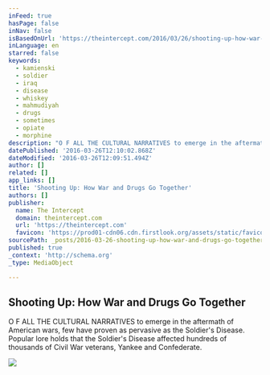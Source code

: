 ```yaml
---
inFeed: true
hasPage: false
inNav: false
isBasedOnUrl: 'https://theintercept.com/2016/03/26/shooting-up-how-war-and-drugs-go-together/'
inLanguage: en
starred: false
keywords:
  - kamienski
  - soldier
  - iraq
  - disease
  - whiskey
  - mahmudiyah
  - drugs
  - sometimes
  - opiate
  - morphine
description: "O F ALL THE CULTURAL NARRATIVES to emerge in the aftermath of American wars, few have proven as pervasive as the Soldier's Disease. Popular lore holds that the Soldier's Disease affected hundreds of thousands of Civil War veterans, Yankee and Confederate."
datePublished: '2016-03-26T12:10:02.868Z'
dateModified: '2016-03-26T12:09:51.494Z'
author: []
related: []
app_links: []
title: 'Shooting Up: How War and Drugs Go Together'
authors: []
publisher:
  name: The Intercept
  domain: theintercept.com
  url: 'https://theintercept.com'
  favicon: 'https://prod01-cdn06.cdn.firstlook.org/assets/static/favicon.ico'
sourcePath: _posts/2016-03-26-shooting-up-how-war-and-drugs-go-together.md
published: true
_context: 'http://schema.org'
_type: MediaObject

---
```

<article style=""><h1>Shooting Up: How War and Drugs Go Together</h1><p>O F ALL THE CULTURAL NARRATIVES to emerge in the aftermath of American wars, few have proven as pervasive as the Soldier's Disease. Popular lore holds that the Soldier's Disease affected hundreds of thousands of Civil War veterans, Yankee and Confederate.</p><img src="https://s3-us-west-2.amazonaws.com/the-grid-img/p/098616b050f4185b87e322bf02c39d04557f7b16.jpg" /></article>